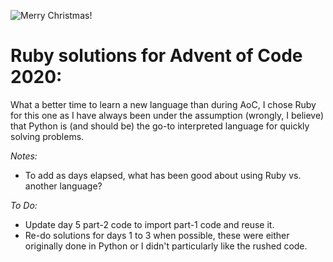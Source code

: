 ![Merry Christmas!](https://github.com/nowizardsallowed/AoC-2020-ruby/blob/main/roob.png "Merry Christmas!")

# Ruby solutions for Advent of Code 2020:

What a better time to learn a new language than during AoC, I chose Ruby for this one as I have always been under the assumption (wrongly, I believe) that Python is (and should be) the go-to interpreted language for quickly solving problems. 

_Notes:_

* To add as days elapsed, what has been good about using Ruby vs. another language?

_To Do:_

* Update day 5 part-2 code to import part-1 code and reuse it.
* Re-do solutions for days 1 to 3 when possible, these were either originally done in Python or I didn't particularly like the rushed code.
